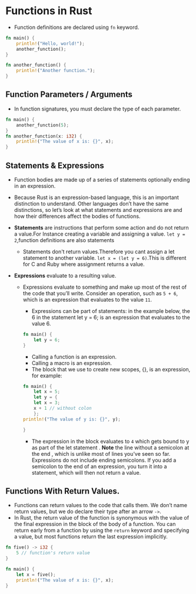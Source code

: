 # Functions in Rust

- Function definitions are declared using `fn` keyword.

```rs
fn main() {
    println!("Hello, world!");
    another_function();
}

fn another_function() {
    println!("Another function.");
}
```

## Function Parameters / Arguments

- In function signatures, you must declare the type of each parameter.

```rs
fn main() {
    another_function(5);
}
fn another_function(x: i32) {
    println!("The value of x is: {}", x);
}
```

## Statements & Expressions

- Function bodies are made up of a series of statements optionally ending in an expression.
- Because Rust is an expression-based language, this is an important distinction to understand. Other languages don’t have the same distinctions, so let’s look at what statements and expressions are and how their differences affect the
  bodies of functions.
- **Statements** are instructions that perform some action and do not return a value.For Instance creating a variable and assigning a value. `let y = 2`,function definitions are also statements
  - Statements don't return values.Therefore you cant assign a let statement to another variable. `let x = (let y = 6)`.This is different for C and Ruby where assignment returns a value.
- **Expressions** evaluate to a resulting value.

  - Expressions evaluate to something and make up most of the rest of the code that you’ll write. Consider an operation, such as `5 + 6`, which is an expression that evaluates to the value `11`.

    - Expressions can be part of statements: in the example below, the 6 in the statement let y = 6; is
      an expression that evaluates to the value 6.

    ```rs
    fn main() {
        let y = 6;
    }
    ```

    - Calling a function is an expression.
    - Calling a macro is an expression.
    - The block that we use to create new scopes, {}, is an expression, for example:

    ```rs
    fn main() {
        let x = 5;
        let y = {
        let x = 3;
        x + 1 // without colon
        };
    println!("The value of y is: {}", y);

    }
    ```

    - The expression in the block evaluates to `4` which gets bound to y as part of the let statement . **Note** the line without a semicolon at the end , which is unlike most of lines you’ve seen so far. Expressions do not include ending semicolons. If you add a semicolon to the end of an expression, you turn it into a statement, which will then not return a value.

## Functions With Return Values.

- Functions can return values to the code that calls them. We don’t name return values, but we do declare their type after an arrow `->`.
- In Rust, the return value of the function is synonymous with the value of the final expression in the block of the body of a function. You can return early from a function by using the `return` keyword and specifying a value, but most functions return the last expression implicitly.

```rs
fn five() -> i32 {
    5 // function's return value
}

fn main() {
    let x = five();
    println!("The value of x is: {}", x);
}
```
